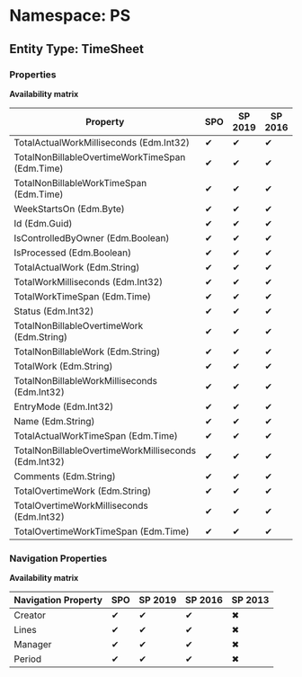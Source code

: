 # Namespace: PS
## Entity Type: TimeSheet

### Properties

**Availability matrix**

Property | SPO | SP 2019 | SP 2016 | SP 2013
----------|-----|---------|---------|--------
TotalActualWorkMilliseconds (Edm.Int32) | ✔ | ✔ | ✔ | ✖
TotalNonBillableOvertimeWorkTimeSpan (Edm.Time) | ✔ | ✔ | ✔ | ✖
TotalNonBillableWorkTimeSpan (Edm.Time) | ✔ | ✔ | ✔ | ✖
WeekStartsOn (Edm.Byte) | ✔ | ✔ | ✔ | ✖
Id (Edm.Guid) | ✔ | ✔ | ✔ | ✖
IsControlledByOwner (Edm.Boolean) | ✔ | ✔ | ✔ | ✖
IsProcessed (Edm.Boolean) | ✔ | ✔ | ✔ | ✖
TotalActualWork (Edm.String) | ✔ | ✔ | ✔ | ✖
TotalWorkMilliseconds (Edm.Int32) | ✔ | ✔ | ✔ | ✖
TotalWorkTimeSpan (Edm.Time) | ✔ | ✔ | ✔ | ✖
Status (Edm.Int32) | ✔ | ✔ | ✔ | ✖
TotalNonBillableOvertimeWork (Edm.String) | ✔ | ✔ | ✔ | ✖
TotalNonBillableWork (Edm.String) | ✔ | ✔ | ✔ | ✖
TotalWork (Edm.String) | ✔ | ✔ | ✔ | ✖
TotalNonBillableWorkMilliseconds (Edm.Int32) | ✔ | ✔ | ✔ | ✖
EntryMode (Edm.Int32) | ✔ | ✔ | ✔ | ✖
Name (Edm.String) | ✔ | ✔ | ✔ | ✖
TotalActualWorkTimeSpan (Edm.Time) | ✔ | ✔ | ✔ | ✖
TotalNonBillableOvertimeWorkMilliseconds (Edm.Int32) | ✔ | ✔ | ✔ | ✖
Comments (Edm.String) | ✔ | ✔ | ✔ | ✖
TotalOvertimeWork (Edm.String) | ✔ | ✔ | ✔ | ✖
TotalOvertimeWorkMilliseconds (Edm.Int32) | ✔ | ✔ | ✔ | ✖
TotalOvertimeWorkTimeSpan (Edm.Time) | ✔ | ✔ | ✔ | ✖

### Navigation Properties

**Availability matrix**

Navigation Property | SPO | SP 2019 | SP 2016 | SP 2013
----------|-----|---------|---------|--------
Creator | ✔ | ✔ | ✔ | ✖
Lines | ✔ | ✔ | ✔ | ✖
Manager | ✔ | ✔ | ✔ | ✖
Period | ✔ | ✔ | ✔ | ✖
